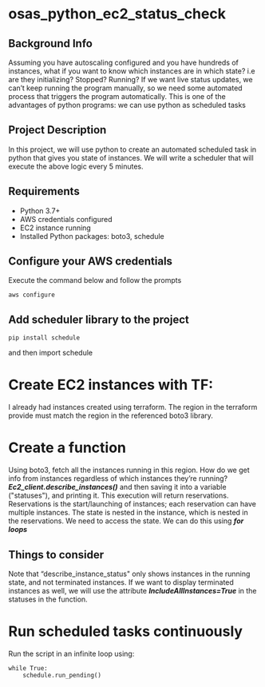 # osas_python_ec2_status_check

## Background Info

 Assuming you have autoscaling configured and you have hundreds of instances, what if you want to know which instances are in which state? i.e are they initializing? Stopped? Running?
If we want live status updates, we can’t keep running the program manually, so we need some automated process that triggers the program automatically. This is one of the advantages of python programs: we can use python as scheduled tasks

## Project Description

In this project, we will use python to  create an automated scheduled task in python that gives you state of instances. We will write a scheduler that will execute the above logic every 5 minutes.


## Requirements

- Python 3.7+
- AWS credentials configured 
- EC2 instance running
- Installed Python packages: boto3, schedule

## Configure your AWS credentials
Execute the command below and follow the prompts

```
aws configure
```

## Add scheduler library to the project
```
pip install schedule

```
  and then import schedule



# Create EC2 instances with TF: 

I already had instances created using terraform. The region in the terraform provide must match the region in the referenced boto3 library.

# Create a function 

Using boto3, fetch all the instances running in this region. How do we get info from instances regardless of which instances they’re running? ***Ec2_client.describe_instances()***
and then saving it into a variable ("statuses"), and printing it. This execution will return reservations. 
Reservations is the start/launching of instances; each reservation can have multiple instances. The state is nested in the instance, which is nested in the reservations. We need to access the state. We can do this using ***for loops***

## Things to consider

Note that “describe_instance_status" only shows instances in the running state, and not terminated instances. If we want to  display terminated instances as well, we will use the attribute ***IncludeAllInstances=True*** in the statuses in the function. 


# Run scheduled tasks continuously
Run the script in an infinite loop using:
```
while True:
    schedule.run_pending()

```
